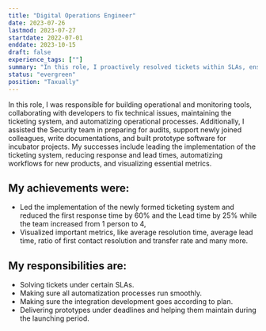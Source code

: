 ```yaml
---
title: "Digital Operations Engineer"
date: 2023-07-26
lastmod: 2023-07-27
startdate: 2022-07-01
enddate: 2023-10-15
draft: false
experience_tags: [""]
summary: "In this role, I proactively resolved tickets within SLAs, ensuring smooth automation processes and aligning integration development with plans. I facilitated onboarding for new colleagues, provided crucial support, and optimized team efficiency while ensured successful execution of key responsibilities."
status: "evergreen"
position: "Taxually"
---
```

In this role, I was responsible for building operational and monitoring tools, collaborating with developers to fix technical issues, maintaining the ticketing system, and automatizing operational processes. Additionally, I assisted the Security team in preparing for audits, support newly joined colleagues, write documentations, and built prototype software for incubator projects. My successes include leading the implementation of the ticketing system, reducing response and lead times, automatizing workflows for new products, and visualizing essential metrics.

## My achievements were:
- Led the implementation of the newly formed ticketing system and reduced the first response time by 60% and the Lead time by 25% while the team increased from 1 person to 4,
- Visualized important metrics, like average resolution time, average lead time, ratio of first contact resolution and transfer rate and many more.

## My responsibilities are: 

- Solving tickets under certain SLAs.
- Making sure all automatization processes run smoothly.
- Making sure the integration development goes according to plan.
- Delivering prototypes under deadlines and helping them maintain during the launching period. 
